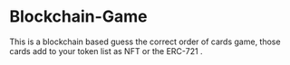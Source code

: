 # Blockchain-Game
This is a blockchain based guess the correct order of cards game, those cards add to your token list as NFT or the ERC-721 .
